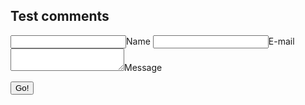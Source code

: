 ## Test comments

<form method="POST" action="https://alir-staticman-app.herokuapp.com/v2/entry/ranaalisaeed/sandbox-staticman/gh-pages/comments">
  <input name="options[redirect]" type="hidden" value="https://ranaalisaeed.github.io/sandbox-staticman/">
  <!-- e.g. "2016-01-02-this-is-a-post" -->
  <input name="options[slug]" type="hidden" value="{{ page.slug }}">
  <label><input name="fields[name]" type="text">Name</label>
  <label><input name="fields[email]" type="email">E-mail</label>
  <label><textarea name="fields[message]"></textarea>Message</label>
  
  <button type="submit">Go!</button>
</form>
